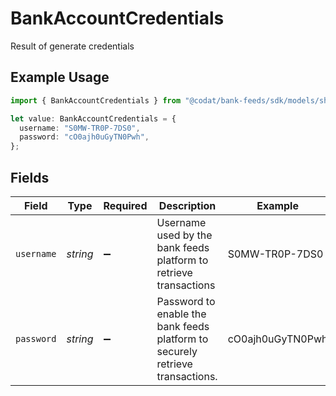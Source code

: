 # BankAccountCredentials

Result of generate credentials

## Example Usage

```typescript
import { BankAccountCredentials } from "@codat/bank-feeds/sdk/models/shared";

let value: BankAccountCredentials = {
  username: "S0MW-TR0P-7DS0",
  password: "cO0ajh0uGyTN0Pwh",
};
```

## Fields

| Field                                                                         | Type                                                                          | Required                                                                      | Description                                                                   | Example                                                                       |
| ----------------------------------------------------------------------------- | ----------------------------------------------------------------------------- | ----------------------------------------------------------------------------- | ----------------------------------------------------------------------------- | ----------------------------------------------------------------------------- |
| `username`                                                                    | *string*                                                                      | :heavy_minus_sign:                                                            | Username used by the bank feeds platform to retrieve transactions             | S0MW-TR0P-7DS0                                                                |
| `password`                                                                    | *string*                                                                      | :heavy_minus_sign:                                                            | Password to enable the bank feeds platform to securely retrieve transactions. | cO0ajh0uGyTN0Pwh                                                              |